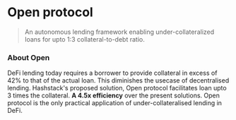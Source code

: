 # Open protocol

> An autonomous lending framework enabling under-collateralized loans for upto 1:3 collateral-to-debt ratio.


### About Open

DeFi lending today requires a borrower to provide collateral in excess of 42% to that of the actual loan. This diminishes the usecase of decentralised lending. 
Hashstack's proposed solution, Open protocol facilitates loan upto 3 times the collateral. **A 4.5x efficiency** over the present solutions. Open protocol is the only practical application of under-collateralised lending in DeFi.

